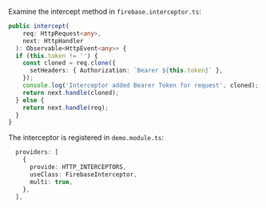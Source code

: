 Examine the intercept method in `firebase.interceptor.ts`:

```typescript
public intercept(
    req: HttpRequest<any>,
    next: HttpHandler
  ): Observable<HttpEvent<any>> {
  if (this.token != '') {
    const cloned = req.clone({
      setHeaders: { Authorization: `Bearer ${this.token}` },
    });
    console.log('Interceptor added Bearer Token for request', cloned);
    return next.handle(cloned);
  } else {
    return next.handle(req);
  }
}
```

The interceptor is registered in `demo.module.ts`:

```typescript
  providers: [
    {
      provide: HTTP_INTERCEPTORS,
      useClass: FirebaseInterceptor,
      multi: true,
    },
  ],
```